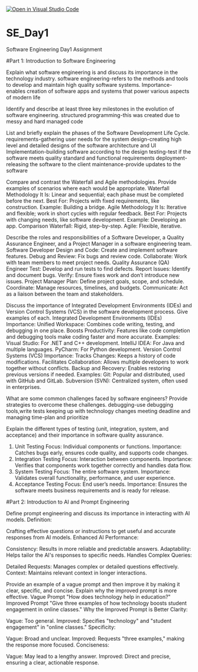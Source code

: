 [![Open in Visual Studio Code](https://classroom.github.com/assets/open-in-vscode-2e0aaae1b6195c2367325f4f02e2d04e9abb55f0b24a779b69b11b9e10269abc.svg)](https://classroom.github.com/online_ide?assignment_repo_id=15583604&assignment_repo_type=AssignmentRepo)
# SE_Day1
Software Engineering Day1 Assignment

#Part 1: Introduction to Software Engineering

Explain what software engineering is and discuss its importance in the technology industry.
software engineering-refers to the methods and tools to develop and maintain high quality software systems.
Importance-  enables creation of software apps and systems that power various aspects of modern life

Identify and describe at least three key milestones in the evolution of software engineering.
structured programming-this was created due to messy and hard managed code

List and briefly explain the phases of the Software Development Life Cycle.
requirements-gathering user needs for the system
design-creating high level and detailed designs of the software architecture and UI
Implementation-building software according to the design
testing-test if the software meets quality standard and functional requirements
deployment-releasing the software to the client
maintenance-provide updates to the software


Compare and contrast the Waterfall and Agile methodologies. Provide examples of scenarios where each would be appropriate.
Waterfall Methodology
 It Is: Linear and sequential; each phase must be completed before the next.
Best For: Projects with fixed requirements, like construction.
Example: Building a bridge.
Agile Methodology
It Is: Iterative and flexible; work in short cycles with regular feedback.
Best For: Projects with changing needs, like software development.
Example: Developing an app.
Comparison
Waterfall: Rigid, step-by-step.
Agile: Flexible, iterative.

Describe the roles and responsibilities of a Software Developer, a Quality Assurance Engineer, and a Project Manager in a software engineering team.
Software Developer
Design and Code: Create and implement software features.
Debug and Review: Fix bugs and review code.
Collaborate: Work with team members to meet project needs.
Quality Assurance (QA) Engineer
Test: Develop and run tests to find defects.
Report Issues: Identify and document bugs.
Verify: Ensure fixes work and don’t introduce new issues.
Project Manager
Plan: Define project goals, scope, and schedule.
Coordinate: Manage resources, timelines, and budgets.
Communicate: Act as a liaison between the team and stakeholders.

Discuss the importance of Integrated Development Environments (IDEs) and Version Control Systems (VCS) in the software development process. Give examples of each.
Integrated Development Environments (IDEs)
Importance:
Unified Workspace: Combines code writing, testing, and debugging in one place.
Boosts Productivity: Features like code completion and debugging tools make coding faster and more accurate.
Examples:
Visual Studio: For .NET and C++ development.
IntelliJ IDEA: For Java and multiple languages.
PyCharm: For Python development.
Version Control Systems (VCS)
Importance:
Tracks Changes: Keeps a history of code modifications.
Facilitates Collaboration: Allows multiple developers to work together without conflicts.
Backup and Recovery: Enables restoring previous versions if needed.
Examples:
Git: Popular and distributed, used with GitHub and GitLab.
Subversion (SVN): Centralized system, often used in enterprises.


What are some common challenges faced by software engineers? Provide strategies to overcome these challenges.
debugging-use debugging tools,write tests
keeping up with technology changes
meeting deadline and managing time-plan and prioritize

Explain the different types of testing (unit, integration, system, and acceptance) and their importance in software quality assurance.
1. Unit Testing
Focus: Individual components or functions.
Importance: Catches bugs early, ensures code quality, and supports code changes.
2. Integration Testing
Focus: Interaction between components.
Importance: Verifies that components work together correctly and handles data flow.
3. System Testing
Focus: The entire software system.
Importance: Validates overall functionality, performance, and user experience.
4. Acceptance Testing
Focus: End user’s needs.
Importance: Ensures the software meets business requirements and is ready for release.

#Part 2: Introduction to AI and Prompt Engineering


Define prompt engineering and discuss its importance in interacting with AI models.
Definition:

Crafting effective questions or instructions to get useful and accurate responses from AI models.
Enhanced AI Performance:

Consistency: Results in more reliable and predictable answers.
Adaptability: Helps tailor the AI's responses to specific needs.
Handles Complex Queries:

Detailed Requests: Manages complex or detailed questions effectively.
Context: Maintains relevant context in longer interactions.


Provide an example of a vague prompt and then improve it by making it clear, specific, and concise. Explain why the improved prompt is more effective.
Vague Prompt
"How does technology help in education?"
Improved Prompt
"Give three examples of how technology boosts student engagement in online classes."
Why the Improved Prompt is Better
Clarity:

Vague: Too general.
Improved: Specifies "technology" and "student engagement" in "online classes."
Specificity:

Vague: Broad and unclear.
Improved: Requests "three examples," making the response more focused.
Conciseness:

Vague: May lead to a lengthy answer.
Improved: Direct and precise, ensuring a clear, actionable response.